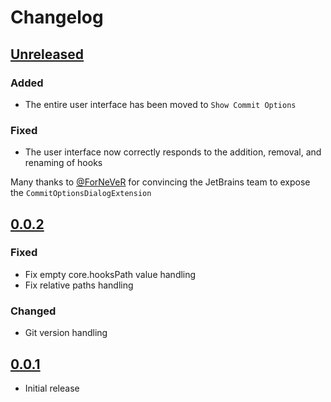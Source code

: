 <!-- Keep a Changelog guide https://keepachangelog.com -->

# Changelog

## [Unreleased]
### Added

- The entire user interface has been moved to `Show Commit Options`

### Fixed

- The user interface now correctly responds to the addition, removal, and renaming of hooks

Many thanks to [@ForNeVeR](https://github.com/ForNeVeR) for convincing the JetBrains team to expose the `CommitOptionsDialogExtension`

## [0.0.2]

### Fixed

- Fix empty core.hooksPath value handling
- Fix relative paths handling

### Changed

- Git version handling

## [0.0.1]

- Initial release

[Unreleased]: https://github.com/y0ung3r/GitGlobalHooksLocator/compare/v0.1.0...HEAD
[0.1.0]: https://github.com/y0ung3r/GitGlobalHooksLocator/compare/v0.0.2...v0.1.0
[0.0.2]: https://github.com/y0ung3r/GitGlobalHooksLocator/compare/v0.0.1...v0.0.2
[0.0.1]: https://github.com/y0ung3r/GitGlobalHooksLocator/commits/v0.0.1
